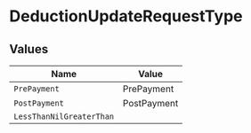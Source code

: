 # DeductionUpdateRequestType


## Values

| Name                     | Value                    |
| ------------------------ | ------------------------ |
| `PrePayment`             | PrePayment               |
| `PostPayment`            | PostPayment              |
| `LessThanNilGreaterThan` | <nil>                    |